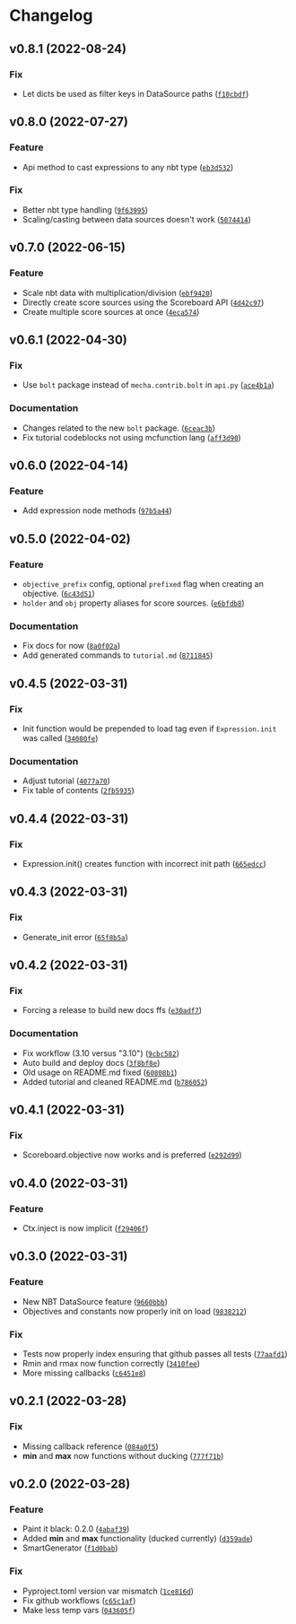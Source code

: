 # Changelog

<!--next-version-placeholder-->

## v0.8.1 (2022-08-24)
### Fix
* Let dicts be used as filter keys in DataSource paths ([`f10cbdf`](https://github.com/rx-modules/bolt-expressions/commit/f10cbdfdc334b67d1303f920d9512271ced2a540))

## v0.8.0 (2022-07-27)
### Feature
* Api method to cast expressions to any nbt type ([`eb3d532`](https://github.com/rx-modules/bolt-expressions/commit/eb3d53227df26d48f8291f1f0137ccc12f75caba))

### Fix
* Better nbt type handling ([`9f63995`](https://github.com/rx-modules/bolt-expressions/commit/9f63995b4fdfd38803da54260acd18bb09493c45))
* Scaling/casting between data sources doesn't work ([`5074414`](https://github.com/rx-modules/bolt-expressions/commit/50744149cf3a16cefce18e42d096ffc44196f1bc))

## v0.7.0 (2022-06-15)
### Feature
* Scale nbt data with multiplication/division ([`ebf9420`](https://github.com/rx-modules/bolt-expressions/commit/ebf942009d5696b57d695e05b3dfc2819f9029d3))
* Directly create score sources using the Scoreboard API ([`4d42c97`](https://github.com/rx-modules/bolt-expressions/commit/4d42c97990f872f107892cf6b2f27202343ceb28))
* Create multiple score sources at once ([`4eca574`](https://github.com/rx-modules/bolt-expressions/commit/4eca5743740799ec57def181559ff908d949e71c))

## v0.6.1 (2022-04-30)
### Fix
* Use `bolt` package instead of `mecha.contrib.bolt` in `api.py` ([`ace4b1a`](https://github.com/rx-modules/bolt-expressions/commit/ace4b1ae5f637f771e819e6bb83a32cd8a92866b))

### Documentation
* Changes related to the new `bolt` package. ([`6ceac3b`](https://github.com/rx-modules/bolt-expressions/commit/6ceac3bc93a4e6949302eb96bb68ef60d8c2461b))
* Fix tutorial codeblocks not using mcfunction lang ([`aff3d90`](https://github.com/rx-modules/bolt-expressions/commit/aff3d905f87ccdd8a74467a38d8f925f550780af))

## v0.6.0 (2022-04-14)
### Feature
* Add expression node methods ([`97b5a44`](https://github.com/rx-modules/bolt-expressions/commit/97b5a44253370aeaef5d9c820e4ef93c4f4950c9))

## v0.5.0 (2022-04-02)
### Feature
* `objective_prefix` config, optional `prefixed` flag when creating an objective. ([`6c43d51`](https://github.com/rx-modules/bolt-expressions/commit/6c43d51dd78b0c0da5cb239766bbeabd4359b84f))
* `holder` and `obj` property aliases for score sources. ([`e6bfdb8`](https://github.com/rx-modules/bolt-expressions/commit/e6bfdb8b5cc3919104a1ef532a2365df4324ca84))

### Documentation
* Fix docs for now ([`8a0f02a`](https://github.com/rx-modules/bolt-expressions/commit/8a0f02adbd6028ae13f5f146c80a3ae326a9c36e))
* Add generated commands to `tutorial.md` ([`8711845`](https://github.com/rx-modules/bolt-expressions/commit/8711845d32176c43224f3ed1e169e7380e413bcf))

## v0.4.5 (2022-03-31)
### Fix
* Init function would be prepended to load tag even if `Expression.init` was called ([`34080fe`](https://github.com/rx-modules/bolt-expressions/commit/34080fe170b2a43148917d635f95602a9f52e57e))

### Documentation
* Adjust tutorial ([`4077a70`](https://github.com/rx-modules/bolt-expressions/commit/4077a7059393771318431b20ea1810846f05543d))
* Fix table of contents ([`2fb5935`](https://github.com/rx-modules/bolt-expressions/commit/2fb5935c4a8cf48bbe89947c6a147a4414bea70d))

## v0.4.4 (2022-03-31)
### Fix
* Expression.init() creates function with incorrect init path ([`665edcc`](https://github.com/rx-modules/bolt-expressions/commit/665edccefb89b669cb72a5d6e1d27dcdfd990380))

## v0.4.3 (2022-03-31)
### Fix
* Generate_init error ([`65f8b5a`](https://github.com/rx-modules/bolt-expressions/commit/65f8b5aa67f75fb1eeb5674e68c9a9f42a4e9215))

## v0.4.2 (2022-03-31)
### Fix
* Forcing a release to build new docs ffs ([`e30adf7`](https://github.com/rx-modules/bolt-expressions/commit/e30adf7d2ddd2137a5e13921e5a405046b94ee09))

### Documentation
* Fix workflow (3.10 versus "3.10") ([`9cbc582`](https://github.com/rx-modules/bolt-expressions/commit/9cbc582b463c352fb0a5c34662205c2e6fdf8220))
* Auto build and deploy docs ([`3f8bf8e`](https://github.com/rx-modules/bolt-expressions/commit/3f8bf8e6602d4b584a28ef1832f102f50babed2b))
* Old usage on README.md fixed ([`60808b1`](https://github.com/rx-modules/bolt-expressions/commit/60808b1b41bb3dba5bb70afdc4c59eec0c3fbcfc))
* Added tutorial and cleaned README.md ([`b786052`](https://github.com/rx-modules/bolt-expressions/commit/b78605200aff225dc838b82141dd466cf3f82904))

## v0.4.1 (2022-03-31)
### Fix
* Scoreboard.objective now works and is preferred ([`e292d99`](https://github.com/rx-modules/bolt-expressions/commit/e292d994a3e7e913655ed31610693deeabc434a5))

## v0.4.0 (2022-03-31)
### Feature
* Ctx.inject is now implicit ([`f29406f`](https://github.com/rx-modules/bolt-expressions/commit/f29406f3672b6a47779faf7a3ef2767dfa2d5402))

## v0.3.0 (2022-03-31)
### Feature
* New NBT DataSource feature ([`9660bbb`](https://github.com/rx-modules/bolt-expressions/commit/9660bbb96766f1df0464c1ed5d2b50360076e01e))
* Objectives and constants now properly init on load ([`9838212`](https://github.com/rx-modules/bolt-expressions/commit/98382122af225bac71af3ec861663d751b9ef914))

### Fix
* Tests now properly index ensuring that github passes all tests ([`77aafd1`](https://github.com/rx-modules/bolt-expressions/commit/77aafd18dc6e633a0ac62b0363413eb1c5ac8046))
* Rmin and rmax now function correctly ([`3410fee`](https://github.com/rx-modules/bolt-expressions/commit/3410fee31a0aab0a02bce37a09141682c8a847d3))
* More missing callbacks ([`c6451e8`](https://github.com/rx-modules/bolt-expressions/commit/c6451e8c59f751517647c8a3304f4e3c5ac7bda2))

## v0.2.1 (2022-03-28)
### Fix
* Missing callback reference ([`084a0f5`](https://github.com/rx-modules/bolt-expressions/commit/084a0f5d9a6a9745e444271af200dfb3f8bc98fd))
* __min__ and __max__ now functions without ducking ([`777f71b`](https://github.com/rx-modules/bolt-expressions/commit/777f71b02da5744c7c5534e67b763c7ea3a21247))

## v0.2.0 (2022-03-28)
### Feature
* Paint it black: 0.2.0 ([`4abaf39`](https://github.com/rx-modules/bolt-expressions/commit/4abaf3993a70377c23f8073a7b544a929ebbceb3))
* Added __min__ and __max__ functionality (ducked currently) ([`d359ade`](https://github.com/rx-modules/bolt-expressions/commit/d359ade7ee21662e259979635928187920933f6c))
* SmartGenerator ([`f1d0bab`](https://github.com/rx-modules/bolt-expressions/commit/f1d0bab5d7b4b906c1eca3b1e5c3bfdb358955b4))

### Fix
* Pyproject.toml version var mismatch ([`1ce816d`](https://github.com/rx-modules/bolt-expressions/commit/1ce816ddcf228d06283468915b4ce7fa20cd112c))
* Fix github workflows ([`c65c1af`](https://github.com/rx-modules/bolt-expressions/commit/c65c1af517a25581e6a03931df4e9530ad9ac3ce))
* Make less temp vars ([`043605f`](https://github.com/rx-modules/bolt-expressions/commit/043605fb5af268c46c5b34917d2b673972be12f7))
